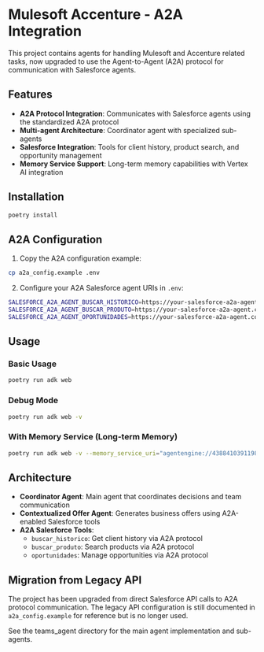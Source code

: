 # Mulesoft Accenture - A2A Integration

This project contains agents for handling Mulesoft and Accenture related tasks, now upgraded to use the Agent-to-Agent (A2A) protocol for communication with Salesforce agents.

## Features

- **A2A Protocol Integration**: Communicates with Salesforce agents using the standardized A2A protocol
- **Multi-agent Architecture**: Coordinator agent with specialized sub-agents
- **Salesforce Integration**: Tools for client history, product search, and opportunity management
- **Memory Service Support**: Long-term memory capabilities with Vertex AI integration

## Installation

```bash
poetry install
```

## A2A Configuration

1. Copy the A2A configuration example:
```bash
cp a2a_config.example .env
```

2. Configure your A2A Salesforce agent URIs in `.env`:
```bash
SALESFORCE_A2A_AGENT_BUSCAR_HISTORICO=https://your-salesforce-a2a-agent.com/buscar_historico
SALESFORCE_A2A_AGENT_BUSCAR_PRODUTO=https://your-salesforce-a2a-agent.com/buscar_produto
SALESFORCE_A2A_AGENT_OPORTUNIDADES=https://your-salesforce-a2a-agent.com/oportunidades
```

## Usage

### Basic Usage
```bash
poetry run adk web
```

### Debug Mode
```bash
poetry run adk web -v
```

### With Memory Service (Long-term Memory)
```bash
poetry run adk web -v --memory_service_uri="agentengine://4388410391198171136"
```

## Architecture

- **Coordinator Agent**: Main agent that coordinates decisions and team communication
- **Contextualized Offer Agent**: Generates business offers using A2A-enabled Salesforce tools
- **A2A Salesforce Tools**: 
  - `buscar_historico`: Get client history via A2A protocol
  - `buscar_produto`: Search products via A2A protocol
  - `oportunidades`: Manage opportunities via A2A protocol

## Migration from Legacy API

The project has been upgraded from direct Salesforce API calls to A2A protocol communication. The legacy API configuration is still documented in `a2a_config.example` for reference but is no longer used.

See the teams_agent directory for the main agent implementation and sub-agents.
